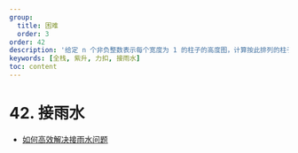 ```yaml
---
group:
  title: 困难
  order: 3
order: 42
description: '给定 n 个非负整数表示每个宽度为 1 的柱子的高度图，计算按此排列的柱子，下雨之后能接多少雨水。'
keywords: [全栈, 紫升, 力扣, 接雨水]
toc: content
---
```


# 42. 接雨水

- [如何高效解决接雨水问题](https://labuladong.online/algo/frequency-interview/trapping-rain-water/)
